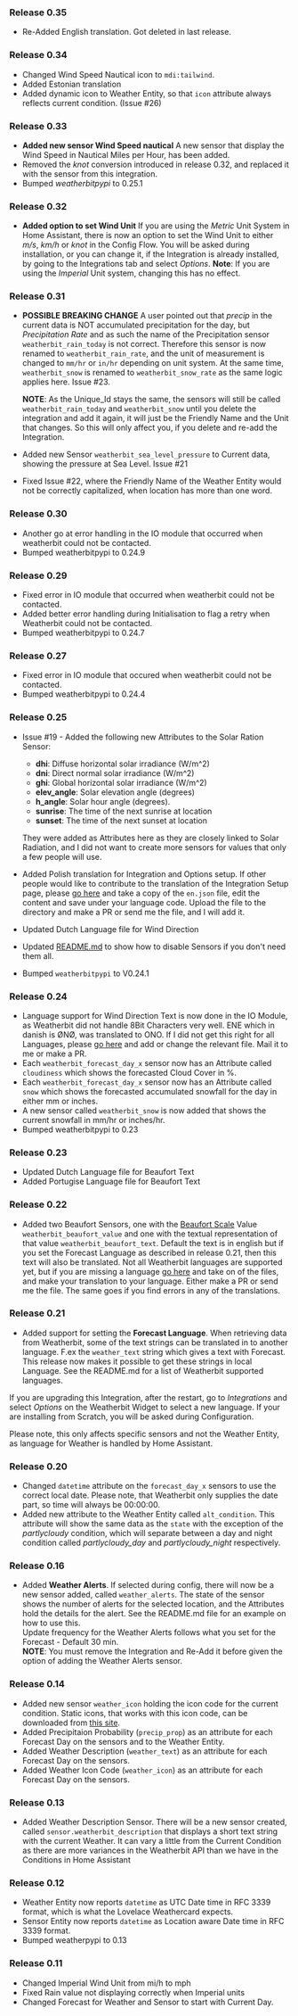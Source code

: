 ### Release 0.35

* Re-Added English translation. Got deleted in last release.

### Release 0.34

* Changed Wind Speed Nautical icon to `mdi:tailwind`.
* Added Estonian translation
* Added dynamic icon to Weather Entity, so that `icon` attribute always reflects current condition. (Issue #26)


### Release 0.33

* **Added new sensor Wind Speed nautical**
  A new sensor that display the Wind Speed in Nautical Miles per Hour, has been added.
* Removed the *knot* conversion introduced in release 0.32, and replaced it with the sensor from this integration.
* Bumped *weatherbitpypi* to 0.25.1

### Release 0.32

* **Added option to set Wind Unit**
  If you are using the *Metric* Unit System in Home Assistant, there is now an option to set the Wind Unit to either *m/s*, *km/h* or *knot* in the Config Flow. You will be asked during installation, or you can change it, if the Integration is already installed, by going to the Integrations tab and select *Options*. **Note**: If you are using the *Imperial* Unit system, changing this has no effect.

### Release 0.31
* **POSSIBLE BREAKING CHANGE** A user pointed out that *precip* in the current data is NOT accumulated precipitation for the day, but *Precipitation Rate* and as such the name of the Precipitation sensor `weatherbit_rain_today` is not correct. Therefore this sensor is now renamed to `weatherbit_rain_rate`, and the unit of measurement is changed to `mm/hr` or `in/hr` depending on unit system. At the same time, `weatherbit_snow` is renamed to `weatherbit_snow_rate` as the same logic applies here. Issue #23.

  **NOTE**: As the Unique_Id stays the same, the sensors will still be called `weatherbit_rain_today` and `weatherbit_snow` until you delete the integration and add it again, it will just be the Friendly Name and the Unit that changes. So this will only affect you, if you delete and re-add the Integration.
* Added new Sensor `weatherbit_sea_level_pressure` to Current data, showing the pressure at Sea Level. Issue #21
* Fixed Issue #22, where the Friendly Name of the Weather Entity would not be correctly capitalized, when location has more than one word.

### Release 0.30
* Another go at error handling in the IO module that occurred when weatherbit could not be contacted.
* Bumped weatherbitpypi to 0.24.9

### Release 0.29
* Fixed error in IO module that occurred when weatherbit could not be contacted.
* Added better error handling during Initialisation to flag a retry when Weatherbit could not be contacted.
* Bumped weatherbitpypi to 0.24.7

### Release 0.27
* Fixed error in IO module that occured when weatherbit could not be contacted.
* Bumped weatherbitpypi to 0.24.4

### Release 0.25
* Issue #19 - Added the following new Attributes to the Solar Ration Sensor:
  * **dhi**: Diffuse horizontal solar irradiance (W/m^2)
  * **dni**: Direct normal solar irradiance (W/m^2)
  * **ghi**: Global horizontal solar irradiance (W/m^2)
  * **elev_angle**: Solar elevation angle (degrees)
  * **h_angle**: Solar hour angle (degrees).
  * **sunrise**: The time of the next sunrise at location
  * **sunset**: The time of the next sunset at location

  They were added as Attributes here as they are closely linked to Solar Radiation, and I did not want to create more sensors for values that only a few people will use.
* Added Polish translation for Integration and Options setup. If other people would like to contribute to the translation of the Integration Setup page, please [go here](https://github.com/briis/weatherbit/tree/master/custom_components/weatherbit/translations) and take a copy of the `en.json` file, edit the content and save under your language code. Upload the file to the directory and make a PR or send me the file, and I will add it.
* Updated Dutch Language file for Wind Direction
* Updated [README.md](https://github.com/briis/weatherbit/blob/master/README.md) to show how to disable Sensors if you don't need them all.
* Bumped `weatherbitpypi` to V0.24.1

### Release 0.24
* Language support for Wind Direction Text is now done in the IO Module, as Weatherbit did not handle 8Bit Characters very well. ENE which in danish is ØNØ, was translated to ONO. If I did not get this right for all Languages, please [go here](https://github.com/briis/py-weatherbit/tree/master/weatherbitpypi/translations) and add or change the relevant file. Mail it to me or make a PR.
* Each `weatherbit_forecast_day_x` sensor now has an Attribute called `cloudiness` which shows the forecasted Cloud Cover in %.
* Each `weatherbit_forecast_day_x` sensor now has an Attribute called `snow` which shows the forecasted accumulated snowfall for the day in either mm or inches.
* A new sensor called `weatherbit_snow` is now added that shows the current snowfall in mm/hr or inches/hr.
* Bumped weatherbitpypi to 0.23

### Release 0.23
* Updated Dutch Language file for Beaufort Text
* Added Portugise Language file for Beaufort Text

### Release 0.22
* Added two Beaufort Sensors, one with the [Beaufort Scale](https://en.wikipedia.org/wiki/Beaufort_scale) Value `weatherbit_beaufort_value` and one with the textual representation of that value `weatherbit_beaufort_text`. Default the text is in english but if you set the Forecast Language as described in release 0.21, then this text will also be translated. Not all Weatherbit languages are supported yet, but if you are missing a language [go here](https://github.com/briis/py-weatherbit/tree/master/weatherbitpypi/translations) and take on of the files, and make your translation to your language. Either make a PR or send me the file. The same goes if you find errors in any of the translations.

### Release 0.21
* Added support for setting the **Forecast Language**. When retrieving data from Weatherbit, some of the text strings can be translated in to another language. F.ex the `weather_text` string which gives a text with Forecast. This release now makes it possible to get these strings in local Language. See the README.md for a list of Weatherbit supported languages.

If you are upgrading this Integration, after the restart, go to *Integrations* and select *Options* on the Weatherbit Widget to select a new language. If your are installing from Scratch, you will be asked during Configuration.

Please note, this only affects specific sensors and not the Weather Entity, as language for Weather is handled by Home Assistant.

### Release 0.20
* Changed `datetime` attribute on the `forecast_day_x` sensors to use the correct local date. Please note, that Weatherbit only supplies the date part, so time will always be 00:00:00.
* Added new attribute to the Weather Entity called `alt_condition`. This attribute will show the same data as the `state` with the exception of the *partlycloudy* condition, which will separate between a day and night condition called *partlycloudy_day* and *partlycloudy_night* respectively.

### Release 0.16

* Added **Weather Alerts**. If selected during config, there will now be a new sensor added, called `weather_alerts`. The state of the sensor shows the number of alerts for the selected location, and the Attributes hold the details for the alert. See the README.md file for an example on how to use this.<br>
Update frequency for the Weather Alerts follows what you set for the Forecast - Default 30 min.<br>
**NOTE**: You must remove the Integration and Re-Add it before given the option of adding the Weather Alerts sensor.


### Release 0.14

* Added new sensor `weather_icon` holding the icon code for the current condition. Static icons, that works with this icon code, can be downloaded from [this site](https://www.weatherbit.io/api/meta).
* Added Precipitaion Probability (`precip_prop`) as an attribute for each Forecast Day on the sensors and to the Weather Entity.
* Added Weather Description (`weather_text`) as an attribute for each Forecast Day on the sensors.
* Added Weather Icon Code (`weather_icon`) as an attribute for each Forecast Day on the sensors.

### Release 0.13

* Added Weather Description Sensor. There will be a new sensor created, called `sensor.weatherbit_description` that displays a short text string with the current Weather. It can vary a little from the Current Condition as there are more variances in the Weatherbit API than we have in the Conditions in Home Assistant

### Release 0.12

* Weather Entity now reports `datetime` as UTC Date time in RFC 3339 format, which is what the Lovelace Weathercard expects.
* Sensor Entity now reports `datetime` as Location aware Date time in RFC 3339 format.
* Bumped weatherpypi to 0.13

### Release 0.11

* Changed Imperial Wind Unit from mi/h to mph
* Fixed Rain value not displaying correctly when Imperial units
* Changed Forecast for Weather and Sensor to start with Current Day.

